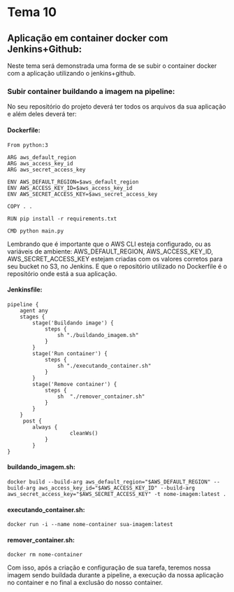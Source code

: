 ﻿# **Tema 10**
	
 ## ****Aplicação em container docker com Jenkins+Github**:**
 
Neste tema será demonstrada uma forma de se subir o container docker com a aplicação utilizando o jenkins+github.

### **Subir container buildando a imagem na pipeline:**

No seu repositório do projeto deverá ter todos os arquivos da sua aplicação e além deles deverá ter:

#### **Dockerfile:**

	From python:3

	ARG aws_default_region
	ARG aws_access_key_id
	ARG aws_secret_access_key

	ENV AWS_DEFAULT_REGION=$aws_default_region
	ENV AWS_ACCESS_KEY_ID=$aws_access_key_id
	ENV AWS_SECRET_ACCESS_KEY=$aws_secret_access_key

	COPY . .

	RUN pip install -r requirements.txt

	CMD python main.py

Lembrando que é importante que o AWS CLI esteja configurado, ou as variáveis de ambiente: AWS_DEFAULT_REGION, AWS_ACCESS_KEY_ID, AWS_SECRET_ACCESS_KEY estejam criadas com os valores corretos para seu bucket no S3, no Jenkins. E que o repositório utilizado no Dockerfile é o repositório onde está a sua aplicação.

#### **Jenkinsfile**:

	pipeline {
		agent any
		stages {
			stage('Buildando image') {
				steps {
					sh "./buildando_imagem.sh"
				}
			}
			stage('Run container') {
				steps {
					sh "./executando_container.sh"
				}
			}
			stage('Remove container') {
				steps {
					sh  "./remover_container.sh"
				}
			}
		}
		 post { 
		 	always { 
            			cleanWs()
        		}
    		}
	}

#### **buildando_imagem.sh**:
	docker build --build-arg aws_default_region="$AWS_DEFAULT_REGION" --build-arg aws_access_key_id="$AWS_ACCESS_KEY_ID" --build-arg aws_secret_access_key="$AWS_SECRET_ACCESS_KEY" -t nome-imagem:latest .
#### **executando_container.sh**:
	docker run -i --name nome-container sua-imagem:latest
#### **remover_container**.sh:
	docker rm nome-container

Com isso, após a criação e configuração de sua tarefa, teremos nossa imagem sendo buildada durante a pipeline, a execução da nossa aplicação no container e no final a exclusão do nosso container.
